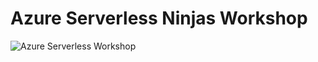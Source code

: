 # Azure Serverless Ninjas Workshop

![Azure Serverless Workshop](workshop.png "Azure Serverless Workshop")